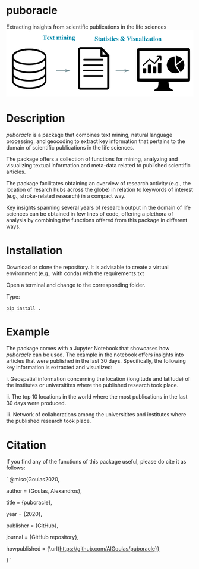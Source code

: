 # puboracle
Extracting insights from scientific publications in the life sciences
![puboracle](puboracle.png)

# Description
*puboracle* is a package that combines text mining, natural language processing, and geocoding to extract key information that pertains to the domain of scientific publications in the life sciences. 

The package offers a collection of functions for mining, analyzing and visualizing textual information and meta-data related to published scientific articles.

The package facilitates obtaining an overview of research activity (e.g., the location of resarch hubs across the globe) in relation to keywords of interest (e.g., stroke-related research) in a compact way.

Key insights spanning several years of research output in the domain of life sciences can be obtained in few lines of code, offering a plethora of analysis by combining the functions offered from this package in different ways.

# Installation

Download or clone the repository. It is advisable to create a virtual environment (e.g., with conda) with the requirements.txt

Open a terminal and change to the corresponding folder. 

Type:

`
pip install .
`

# Example
The package comes with a Jupyter Notebook that showcases how *puboracle* can be used. The example in the notebook offers insights into articles that were published in the last 30 days. Specifically, the following key information is extracted and visualized:

i. Geospatial information concerning the location (longitude and latitude) of the institutes or universitites where the published research took place. 

ii. The top 10 locations in the world where the most publications in the last 30 days were produced.

iii. Network of collaborations among the universitites and institutes where the published research took place. 

# Citation
If you find any of the functions of this package useful, please do cite it as follows:

`
@misc{Goulas2020,

author = {Goulas, Alexandros},

title = {puboracle},

year = {2020},

publisher = {GitHub},

journal = {GitHub repository},

howpublished = {\url{https://github.com/AlGoulas/puboracle}}

}
`



